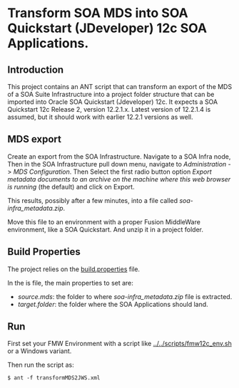 # Transform SOA MDS into SOA Quickstart (JDeveloper) 12c SOA Applications.

## Introduction
This project contains an ANT script that can transform an export of the MDS of a SOA Suite Infrastructure into a project folder structure that can be imported into Oracle SOA Quickstart (Jdeveloper) 12c.
It expects a SOA Quickstart 12c Release 2, version 12.2.1.x. Latest version of 12.2.1.4 is assumed, but it should work with earlier 12.2.1 versions as well.

## MDS export
Create an export from the SOA Infrastructure. Navigate to a SOA Infra node, Then in the SOA Infrastructure pull down menu, navigate to _Administration_ -> _MDS Configuration_.
Then Select the first radio button option _Export metadata documents to an archive on the machine where this web browser is running_ (the default) and click on Export.

This results, possibly after a few minutes, into a file called _soa-infra_metadata.zip_.

Move this file to an environment with a proper Fusion MiddleWare environment, like a SOA Quickstart. And unzip it in a project folder.


## Build Properties
The project relies on the [build.properties](build.properties) file. 

In the is file, the main properties to set are:

* _source.mds_: the folder to where _soa-infra_metadata.zip_ file is extracted.
* _target.folder_: the folder where the SOA Applications should land.

## Run
First set your FMW Environment with a script like [../../scripts/fmw12c_env.sh](../../scripts/fmw12c_env.sh) or a Windows variant.

Then run the script as:

    $ ant -f transformMDS2JWS.xml
    
 